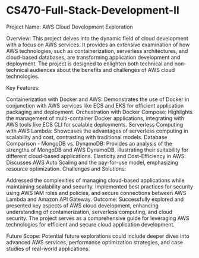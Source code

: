 # CS470-Full-Stack-Development-II
Project Name: AWS Cloud Development Exploration

Overview:
This project delves into the dynamic field of cloud development with a focus on AWS services. It provides an extensive examination of how AWS technologies, such as containerization, serverless architectures, and cloud-based databases, are transforming application development and deployment. The project is designed to enlighten both technical and non-technical audiences about the benefits and challenges of AWS cloud technologies.

Key Features:

Containerization with Docker and AWS: Demonstrates the use of Docker in conjunction with AWS services like ECS and EKS for efficient application packaging and deployment.
Orchestration with Docker Compose: Highlights the management of multi-container Docker applications, integrating with AWS tools like ECS CLI for scalable deployments.
Serverless Computing with AWS Lambda: Showcases the advantages of serverless computing in scalability and cost, contrasting with traditional models.
Database Comparison - MongoDB vs. DynamoDB: Provides an analysis of the strengths of MongoDB and AWS DynamoDB, illustrating their suitability for different cloud-based applications.
Elasticity and Cost-Efficiency in AWS: Discusses AWS Auto Scaling and the pay-for-use model, emphasizing resource optimization.
Challenges and Solutions:

Addressed the complexities of managing cloud-based applications while maintaining scalability and security.
Implemented best practices for security using AWS IAM roles and policies, and secure connections between AWS Lambda and Amazon API Gateway.
Outcome:
Successfully explored and presented key aspects of AWS cloud development, enhancing understanding of containerization, serverless computing, and cloud security. The project serves as a comprehensive guide for leveraging AWS technologies for efficient and secure cloud application development.

Future Scope:
Potential future explorations could include deeper dives into advanced AWS services, performance optimization strategies, and case studies of real-world applications.


